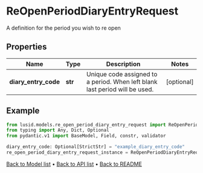 # ReOpenPeriodDiaryEntryRequest

A definition for the period you wish to re open
## Properties
Name | Type | Description | Notes
------------ | ------------- | ------------- | -------------
**diary_entry_code** | **str** | Unique code assigned to a period. When left blank last period will be used. | [optional] 
## Example

```python
from lusid.models.re_open_period_diary_entry_request import ReOpenPeriodDiaryEntryRequest
from typing import Any, Dict, Optional
from pydantic.v1 import BaseModel, Field, constr, validator

diary_entry_code: Optional[StrictStr] = "example_diary_entry_code"
re_open_period_diary_entry_request_instance = ReOpenPeriodDiaryEntryRequest(diary_entry_code=diary_entry_code)

```

[Back to Model list](../README.md#documentation-for-models) &#8226; [Back to API list](../README.md#documentation-for-api-endpoints) &#8226; [Back to README](../README.md)

